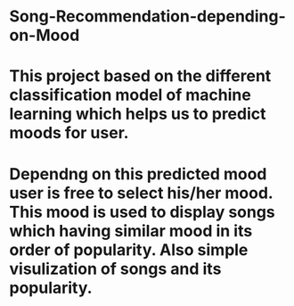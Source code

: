 # Song-Recommendation-depending-on-Mood
# This project based on the different classification model of machine learning which helps us to predict moods for user. 
# Dependng on this predicted mood user is free to select his/her mood. This mood is used to display songs which having similar mood in its order of popularity.  Also simple visulization of songs and its popularity.
  
